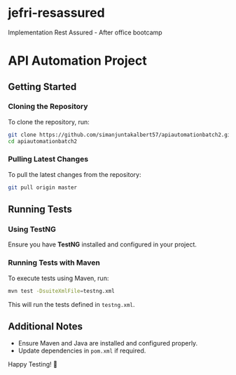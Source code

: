 # jefri-resassured
Implementation Rest Assured - After office bootcamp
# API Automation Project

## Getting Started

### Cloning the Repository

To clone the repository, run:

```sh
git clone https://github.com/simanjuntakalbert57/apiautomationbatch2.git
cd apiautomationbatch2
```

### Pulling Latest Changes

To pull the latest changes from the repository:

```sh
git pull origin master
```

## Running Tests

### Using TestNG

Ensure you have **TestNG** installed and configured in your project.

### Running Tests with Maven

To execute tests using Maven, run:

```sh
mvn test -DsuiteXmlFile=testng.xml
```

This will run the tests defined in `testng.xml`.

## Additional Notes

- Ensure Maven and Java are installed and configured properly.
- Update dependencies in `pom.xml` if required.

Happy Testing! 🚀

